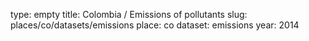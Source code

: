 type: empty
title: Colombia / Emissions of pollutants
slug: places/co/datasets/emissions
place: co
dataset: emissions
year: 2014
